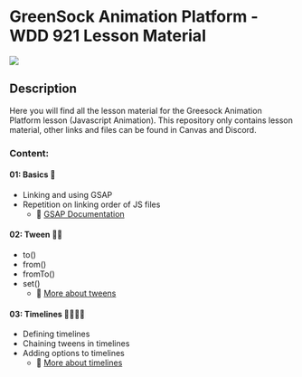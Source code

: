 # GreenSock Animation Platform - WDD 921 Lesson Material

<img src="https://greensock.com/uploads/set_resources_5/84c1e40ea0e759e3f1505eb1788ddf3c_greensock-logo.svg">

## Description

Here you will find all the lesson material for the Greesock Animation Platform lesson (Javascript Animation). 
This repository only contains lesson material, other links and files can be found in Canvas and Discord.


### Content:
#### 01: Basics 🧱
* Linking and using GSAP 
* Repetition on linking order of JS files
  * 🔗 [GSAP Documentation]('https://greensock.com/docs/')

#### 02: Tween 🏃‍♂️
* to()
* from()
* fromTo()
* set()
  * 🔗 [More about tweens]('https://greensock.com/docs/v3/GSAP/Tween')

#### 03: Timelines 🏃‍♀️🏃‍♂️
* Defining timelines
* Chaining tweens in timelines
* Adding options to timelines
  * 🔗 [More about timelines]('https://greensock.com/docs/v3/GSAP/Timeline')